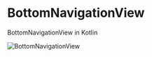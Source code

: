 # BottomNavigationView
BottomNavigationView in Kotlin

![BottomNavigationView](https://user-images.githubusercontent.com/22402756/95677657-a09d9e80-0be6-11eb-9133-85a93bf655f3.gif)

